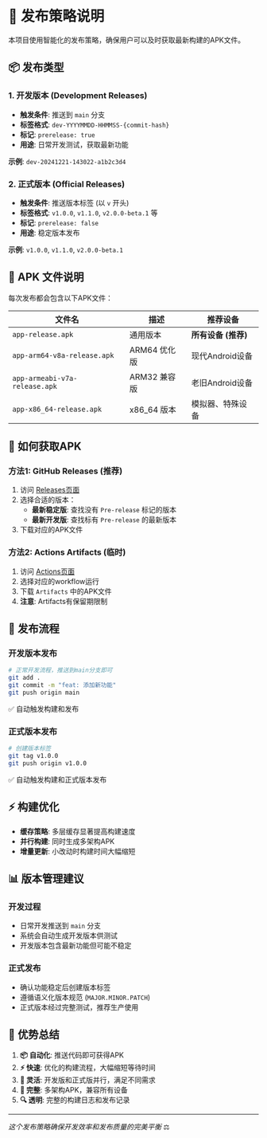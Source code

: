 # 🚀 发布策略说明

本项目使用智能化的发布策略，确保用户可以及时获取最新构建的APK文件。

## 📦 发布类型

### 1. 开发版本 (Development Releases)
- **触发条件**: 推送到 `main` 分支
- **标签格式**: `dev-YYYYMMDD-HHMMSS-{commit-hash}`
- **标记**: `prerelease: true`
- **用途**: 日常开发测试，获取最新功能

**示例**: `dev-20241221-143022-a1b2c3d4`

### 2. 正式版本 (Official Releases)  
- **触发条件**: 推送版本标签 (以 `v` 开头)
- **标签格式**: `v1.0.0`, `v1.1.0`, `v2.0.0-beta.1` 等
- **标记**: `prerelease: false`
- **用途**: 稳定版本发布

**示例**: `v1.0.0`, `v1.1.0`, `v2.0.0-beta.1`

## 📱 APK 文件说明

每次发布都会包含以下APK文件：

| 文件名 | 描述 | 推荐设备 |
|--------|------|----------|
| `app-release.apk` | 通用版本 | **所有设备 (推荐)** |
| `app-arm64-v8a-release.apk` | ARM64 优化版 | 现代Android设备 |
| `app-armeabi-v7a-release.apk` | ARM32 兼容版 | 老旧Android设备 |
| `app-x86_64-release.apk` | x86_64 版本 | 模拟器、特殊设备 |

## 🎯 如何获取APK

### 方法1: GitHub Releases (推荐)
1. 访问 [Releases页面](https://github.com/cairui/ssh-client/releases)
2. 选择合适的版本：
   - **最新稳定版**: 查找没有 `Pre-release` 标记的版本
   - **最新开发版**: 查找标有 `Pre-release` 的最新版本
3. 下载对应的APK文件

### 方法2: Actions Artifacts (临时)
1. 访问 [Actions页面](https://github.com/cairui/ssh-client/actions)
2. 选择对应的workflow运行
3. 下载 `Artifacts` 中的APK文件
4. **注意**: Artifacts有保留期限制

## 🔄 发布流程

### 开发版本发布
```bash
# 正常开发流程，推送到main分支即可
git add .
git commit -m "feat: 添加新功能"
git push origin main
```
✅ 自动触发构建和发布

### 正式版本发布
```bash
# 创建版本标签
git tag v1.0.0
git push origin v1.0.0
```
✅ 自动触发构建和正式版本发布

## ⚡ 构建优化

- **缓存策略**: 多层缓存显著提高构建速度
- **并行构建**: 同时生成多架构APK
- **增量更新**: 小改动时构建时间大幅缩短

## 📊 版本管理建议

### 开发过程
- 日常开发推送到 `main` 分支
- 系统会自动生成开发版本供测试
- 开发版本包含最新功能但可能不稳定

### 正式发布
- 确认功能稳定后创建版本标签
- 遵循语义化版本规范 (`MAJOR.MINOR.PATCH`)
- 正式版本经过完整测试，推荐生产使用

## 🎉 优势总结

1. **📦 自动化**: 推送代码即可获得APK
2. **⚡ 快速**: 优化的构建流程，大幅缩短等待时间  
3. **🎯 灵活**: 开发版和正式版并行，满足不同需求
4. **📱 完整**: 多架构APK，兼容所有设备
5. **🔍 透明**: 完整的构建日志和发布记录

---

*这个发布策略确保开发效率和发布质量的完美平衡* ⚖️